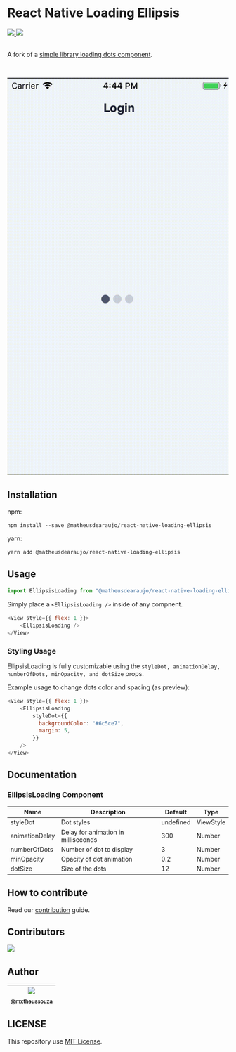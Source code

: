 # React Native Loading Ellipsis

<div>
    <a href="https://github.com/mxtheussouza/react-native-loading-ellipsis/issues">
        <img src="https://img.shields.io/github/issues/mxtheussouza/react-native-loading-ellipsis">
    </a>
    <a href="https://github.com/mxtheussouza/react-native-loading-ellipsis/pulls">
        <img src="https://img.shields.io/github/issues-pr/mxtheussouza/react-native-loading-ellipsis">
    </a>
</div>

<br>

A fork of a [simple library loading dots component](https://github.com/JanidHam/react-native-loading-ellipsis).

<br>

![](.github/assets/ellipsis-loading.gif)


## Installation
npm:
```
npm install --save @matheusdearaujo/react-native-loading-ellipsis
```

yarn:
```
yarn add @matheusdearaujo/react-native-loading-ellipsis
```

## Usage
```js
import EllipsisLoading from "@matheusdearaujo/react-native-loading-ellipsis"
```

Simply place a `<EllipsisLoading />` inside of any compnent.

```js
<View style={{ flex: 1 }}>
    <EllipsisLoading />
</View>
```

### Styling Usage
EllipsisLoading is fully customizable using the `styleDot, animationDelay, numberOfDots, minOpacity, and dotSize` props.

Example usage to change dots color and spacing (as preview):

```js
<View style={{ flex: 1 }}>
    <EllipsisLoading
        styleDot={{
          backgroundColor: "#6c5ce7",
          margin: 5,
        }}
    />
</View>
```

## Documentation

### EllipsisLoading Component
| Name                      | Description                              | Default     | Type   |
|---------------------------|------------------------------------------|-------------|--------|
| styleDot                  | Dot styles                               | undefined      | ViewStyle |
| animationDelay            | Delay for animation in milliseconds      | 300         | Number |
| numberOfDots              | Number of dot to display                 | 3           | Number |
| minOpacity                | Opacity of dot animation                 | 0.2         | Number |
| dotSize                   | Size of the dots                         | 12          | Number |

## How to contribute
Read our [contribution](/CONTRIBUTING.md) guide.

## Contributors
<a href="https://github.com/mxtheussouza/react-native-loading-ellipsis/graphs/contributors"><img src="https://contrib.rocks/image?repo=mxtheussouza/react-native-loading-ellipsis" /></a>

## Author
| [<img src="https://avatars.githubusercontent.com/u/61164981?v=3&s=115"><br><sub>@mxtheussouza</sub>](https://github.com/mxtheussouza) |
| :-----------------------------------------------------------------------------------------------------------------------------------------: |

## LICENSE
This repository use [MIT License](/LICENSE).
